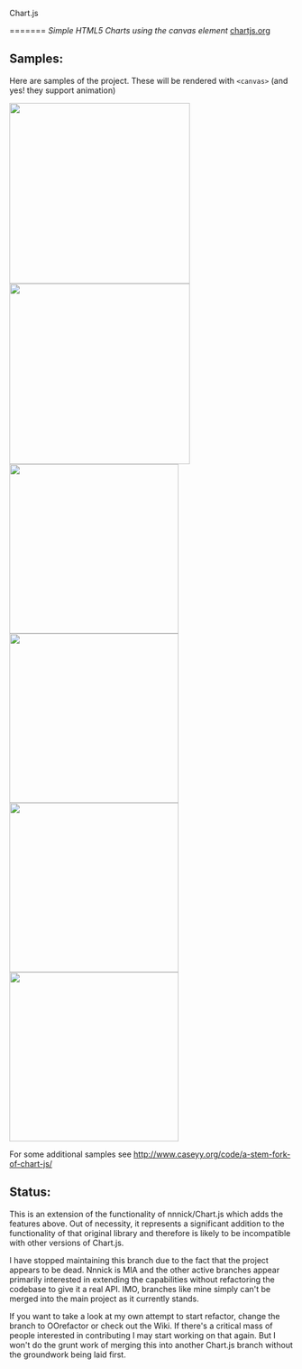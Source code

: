 Chart.js 

=======
*Simple HTML5 Charts using the canvas element* [chartjs.org](http://www.chartjs.org)

Samples:
--------------------
Here are samples of the project. These will be rendered with `<canvas>` (and yes! they support animation)

<a href="http://imgur.com/F0hp5fl"><img src="http://i.imgur.com/F0hp5fl.gif" width=320 /></a>
<a href="http://imgur.com/OLFRJTN"><img src="http://i.imgur.com/OLFRJTN.gif" width=320 /></a>
<a href="http://imgur.com/ffOZApy"><img src="http://i.imgur.com/ffOZApy.gif" width=300 /></a>
<a href="http://imgur.com/g06MZff"><img src="http://i.imgur.com/g06MZff.gif" width=300 /></a>
<a href="http://imgur.com/RUADCOJ"><img src="http://i.imgur.com/RUADCOJ.gif" width=300 /></a>
<a href="http://imgur.com/OPNAB1L"><img src="http://i.imgur.com/OPNAB1L.gif" width=300 /></a>


For some additional samples see http://www.caseyy.org/code/a-stem-fork-of-chart-js/

Status:
--------------------

This is an extension of the functionality of nnnick/Chart.js which adds the features above. Out of necessity, it represents a significant addition to the functionality of that original library and therefore is likely to be incompatible with other versions of Chart.js.

I have stopped maintaining this branch due to the fact that the project appears to be dead. Nnnick is MIA and the other active branches appear primarily interested in extending the capabilities without refactoring the codebase to give it a real API. IMO, branches like mine simply can't be merged into the main project as it currently stands.

If you want to take a look at my own attempt to start refactor, change the branch to OOrefactor or check out the Wiki. If there's a critical mass of people interested in contributing I may start working on that again. But I won't do the grunt work of merging this into another Chart.js branch without the groundwork being laid first.
